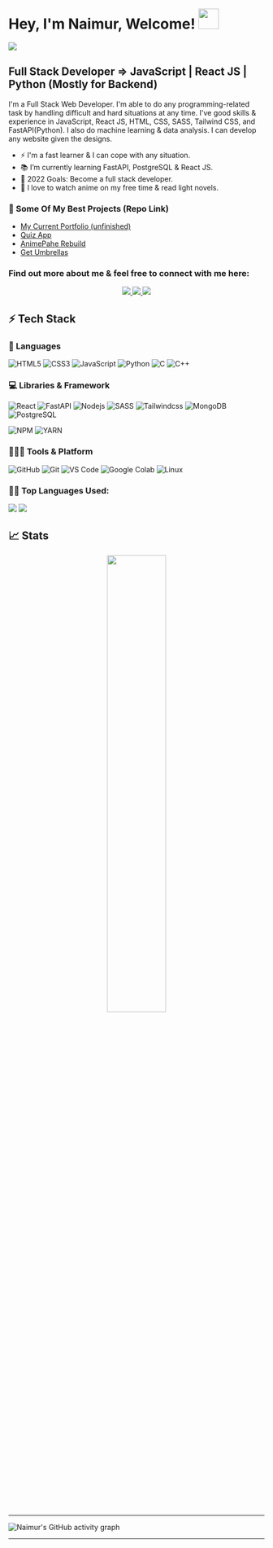 
# Hey, I'm Naimur, Welcome! <img src="https://i.ibb.co/TqQSq2q/wave.gif" width="40px" height="40px">

<img src="https://media-exp1.licdn.com/dms/image/C4E16AQEOkqIFhRkcPA/profile-displaybackgroundimage-shrink_350_1400/0/1648575476968?e=1665619200&v=beta&t=0fEqPHKqWX5Ig8qDd9S4G_OUyiykXRaL5fjmiaQbE58">

## Full Stack Developer => JavaScript | React JS | Python (Mostly for Backend)
<!-- #### Full Stack Web Developer | JavaScript | React | Next.js Developer | Python Developer (Mostly for Backend) -->
 
I'm a Full Stack Web Developer. I'm able to do any programming-related task by handling difficult and hard situations at any time. I've good skills & experience in JavaScript, React JS, HTML, CSS, SASS, Tailwind CSS, and FastAPI(Python). I also do machine learning & data analysis.
I can develop any website given the designs.


- ⚡ I'm a fast learner & I can cope with any situation.
- 📚 I’m currently learning FastAPI, PostgreSQL & React JS.
- 🥅 2022 Goals: Become a full stack developer.
- 👯 I love to watch anime on my free time & read light novels.


### 📁 Some Of My Best Projects (Repo Link)
- [My Current Portfolio (unfinished)](https://github.com/naimur-29/Portfolio_01)
- [Quiz App](https://github.com/naimur-29/quiz-app)
- [AnimePahe Rebuild](https://github.com/naimur-29/animepahe-rebuild)
- [Get Umbrellas](https://github.com/naimur-29/get-umbrellas)


### Find out more about me & feel free to connect with me here:

<p align="center">
	<a href="https://www.linkedin.com/in/naimur-rahman-799769202/" target="_blank">
		<img src="https://img.shields.io/badge/LinkedIn-0077B5?style=for-the-badge&logo=linkedin&logoColor=white" />
	</a>
<!-- 	<a href="https://twitter.com/AhsanUl06147007">
		<img src="https://img.shields.io/badge/Twitter-1DA1F2?style=for-the-badge&logo=twitter&logoColor=white" />
	</a> -->
	 
  <a href="https://www.naimur29.com/" target="_blank">
		<img src="https://img.shields.io/badge/portfolio(unfinished)-1AA260?style=for-the-badge&logo=About.me&logoColor=white" />
	</a>
<!--   <a href="mailto:https://github.com/naimur-29">
		<img src="https://img.shields.io/badge/Gmail-D14836?style=for-the-badge&logo=gmail&logoColor=white" />
	</a> -->
	<a href="https://stackoverflow.com/users/18246106/naimur-rahman" target="_blank">
		<img src="https://img.shields.io/badge/Stackoverflow-f48024?style=for-the-badge&logo=stackoverflow&logoColor=white" />
	</a>
</p>

<!--
![Profile views](https://gpvc.arturio.dev/naimur-29)
-->

## ⚡ Tech Stack

### 🚀 Languages
![HTML5](https://img.shields.io/badge/HTML5-E34F26?style=for-the-badge&logo=html5&logoColor=white)
![CSS3](https://img.shields.io/badge/CSS3-1572B6?style=for-the-badge&logo=css3&logoColor=white)
![JavaScript](https://img.shields.io/badge/JavaScript-FFD43B?style=for-the-badge&logo=javascript&logoColor=000)
![Python](https://img.shields.io/badge/Python-fff?style=for-the-badge&logo=python&logoColor=306998)
![C](https://img.shields.io/badge/Lang-00599C?style=for-the-badge&logo=c&logoColor=white)
![C++](https://img.shields.io/badge/C++-00599C?style=for-the-badge&logo=cpp&logoColor=white)
 
### 💻 Libraries & Framework

![React](https://img.shields.io/badge/React-20232A?style=for-the-badge&logo=react&logoColor=61DAFB)
![FastAPI](https://img.shields.io/badge/fastapi-05998B?style=for-the-badge&logo=fastapi&logoColor=white)
![Nodejs](https://img.shields.io/badge/Node.js-339933?style=for-the-badge&logo=nodedotjs&logoColor=white)
![SASS](https://img.shields.io/badge/SASS-C69?style=for-the-badge&logo=sass&logoColor=white)
![Tailwindcss](https://img.shields.io/badge/tailwindcss-06b6d4?style=for-the-badge&logo=tailwindcss&logoColor=white)
![MongoDB](https://img.shields.io/badge/mongodb-001E2B?style=for-the-badge&logo=mongodb&logoColor=00ed64)
![PostgreSQL](https://img.shields.io/badge/postgresql-336791?style=for-the-badge&logo=postgresql&logoColor=fff)

<!-- ![Next.js](https://img.shields.io/badge/Next%20js-4e5563?style=for-the-badge&logo=tailwindcss&logoColor=white) -->
<!-- ![Redux](https://img.shields.io/badge/Redux-764abc?style=for-the-badge&logo=redux&logoColor=white) -->
<!-- ![Material UI](https://img.shields.io/badge/Material--UI-0081CB?style=for-the-badge&logo=material-ui&logoColor=white) -->

![NPM](https://img.shields.io/badge/npm-CB3837?style=for-the-badge&logo=npm&logoColor=white)
![YARN](https://img.shields.io/badge/yarn-7743CE?style=for-the-badge&logo=yarn&logoColor=white)
  
### 🧑🏻‍💻 Tools & Platform

![GitHub](https://img.shields.io/badge/GitHub-2088FF?style=for-the-badge&logo=github&logoColor=white)
![Git](https://img.shields.io/badge/Git-F05032?style=for-the-badge&logo=git&logoColor=white)
![VS Code](https://img.shields.io/badge/Visual_Studio_Code-0078D4?style=for-the-badge&logo=visual%20studio%20code&logoColor=white)
![Google Colab](https://img.shields.io/badge/Colab-F9AB00?style=for-the-badge&logo=googlecolab&color=525252)
![Linux](https://img.shields.io/badge/Linux-fff?style=for-the-badge&logo=linux&color=434343)

<!--
![Google Cloud](https://img.shields.io/badge/Google_Cloud-4285F4?style=for-the-badge&logo=google-cloud&logoColor=white)
![VS](https://img.shields.io/badge/Visual_Studio-5C2D91?style=for-the-badge&logo=visual%20studio&logoColor=white)
![Firebase](https://img.shields.io/badge/Firebase-ffcb2b?style=for-the-badge&logo=firebase&logoColor=white)
-->
<!-- ![Figma](https://img.shields.io/badge/Figma-F24E1E?style=for-the-badge&logo=figma&logoColor=white) -->
<!-- ![Canva](https://img.shields.io/badge/Canva-%2300C4CC.svg?&style=for-the-badge&logo=Canva&logoColor=white) -->
<!-- ![Adobe](https://img.shields.io/badge/Adobe-fa0f00?style=for-the-badge&logo=firebase&logoColor=white) -->


 <!--   Top Languages Using -->
### 👨‍💻 Top Languages Used:
![](https://github-profile-summary-cards.vercel.app/api/cards/repos-per-language?username=naimur-29&theme=nord_dark)
![](https://github-profile-summary-cards.vercel.app/api/cards/most-commit-language?username=naimur-29&theme=nord_dark)


## 📈 Stats

<p align="center">
  <!-- <img width="48%" src="https://github-readme-stats.vercel.app/api?username=naimur-29&show_icons=true&hide_border=true&theme=radical" /> -->
  <img width="48%" src="https://github-readme-streak-stats.herokuapp.com/?user=naimur-29&hide_border=true&theme=radical" />
</p>
  
---

![Naimur's GitHub activity graph](https://activity-graph.herokuapp.com/graph?username=naimur-29&hide_border=true&theme=redical)

---




   
  
   
  
   
  
   
  
   





